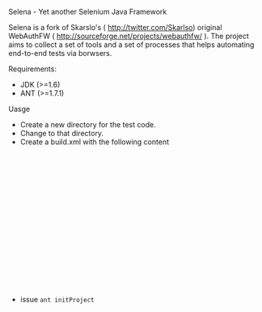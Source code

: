 Selena - Yet another Selenium Java Framework

Selena is a fork of Skarslo's ( http://twitter.com/Skarlso) original WebAuthFW ( http://sourceforge.net/projects/webauthfw/ ).
The project aims to collect a set of tools and a set of processes that helps automating end-to-end tests via borwsers.

Requirements:
 * JDK (>=1.6)
 * ANT (>=1.7.1)

Uasge
 * Create a new directory for the test code.
 * Change to that directory.
 * Create a build.xml with the following content
<pre><code>
<project name="projectName" default="test-with-selenium">

    <!-- Set the default application specific properties -->
    <property name="selena.dir" value="${basedir}/../Selena" />

    <import file="${selena.dir}/build.xml"/>

    <target name="initProject" depends="Selena.initProject"/>

    <target name="test-with-selenium" depends="Selena.test-with-selenium"/>

    <target name="clean" depends="Selena.clean"/>

    <target name="build" depends="Selena.buildTestsuite"/>

    <target name="checkstyle" depends="Selena.checkstyle"/>

</project>
</code></pre>
 * issue <code>ant initProject</code>